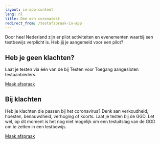 ```yaml
---
layout: in-app-content
lang: nl
title: Doe een coronatest
redirect_from: /testafspraak-in-app
---
```

Door heel Nederland zijn er pilot activiteiten en evenementen waarbij een testbewijs verplicht is. Heb jij je aangemeld voor een pilot? 

## Heb je geen klachten?
Laat je testen via één van de bij Testen voor Toegang aangesloten testaanbieders.

<a href="https://www.testenvoortoegang.nl" class="btn btn--cta">Maak afspraak</a>

## Bij klachten
Heb je klachten die passen bij het coronavirus? Denk aan verkoudheid, hoesten, benauwdheid, verhoging of koorts. Laat je testen bij de GGD. Let wel, op dit moment is het nog niet mogelijk om een testuitslag van de GGD om te zetten in een testbewijs.

<a href="https://www.coronatest.nl" class="btn btn--cta">Maak afspraak</a>

